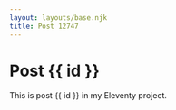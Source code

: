 ```yaml
---
layout: layouts/base.njk
title: Post 12747
---
```


# Post {{ id }}

This is post {{ id }} in my Eleventy project.
